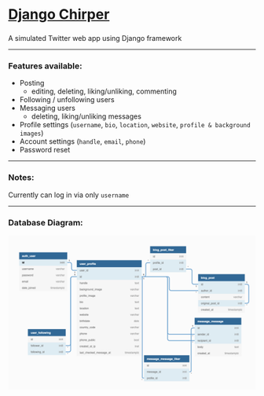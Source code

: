 [Django Chirper](http://django-chirper.herokuapp.com)
===== 

###
A simulated Twitter web app using Django framework

*****

### Features available:

- Posting 
  - editing, deleting, liking/unliking, commenting
- Following / unfollowing users
- Messaging users 
  - deleting, liking/unliking messages 
- Profile settings (`username`, `bio`, `location`, `website`, `profile & background images`)
- Account settings (`handle`, `email`, `phone`)
- Password reset

*****

### Notes:

Currently can log in via only `username`

*****

### Database Diagram: 
![database-diagram](https://github.com/ReneeZhou/django-chirper/blob/master/django-chirper-db-diagram.png)

